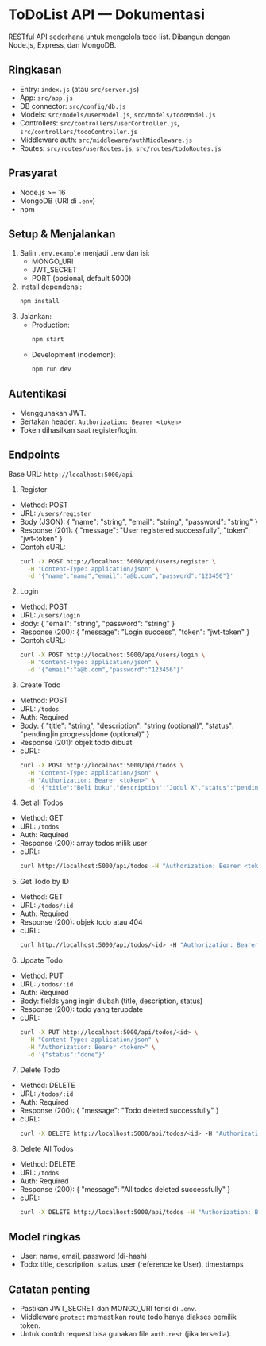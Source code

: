 # ToDoList API — Dokumentasi

RESTful API sederhana untuk mengelola todo list. Dibangun dengan Node.js, Express, dan MongoDB.

## Ringkasan
- Entry: `index.js` (atau `src/server.js`)
- App: `src/app.js`
- DB connector: `src/config/db.js`
- Models: `src/models/userModel.js`, `src/models/todoModel.js`
- Controllers: `src/controllers/userController.js`, `src/controllers/todoController.js`
- Middleware auth: `src/middleware/authMiddleware.js`
- Routes: `src/routes/userRoutes.js`, `src/routes/todoRoutes.js`

## Prasyarat
- Node.js >= 16
- MongoDB (URI di `.env`)
- npm

## Setup & Menjalankan
1. Salin `.env.example` menjadi `.env` dan isi:
   - MONGO_URI
   - JWT_SECRET
   - PORT (opsional, default 5000)
2. Install dependensi:
   ```bash
   npm install
   ```
3. Jalankan:
   - Production:
     ```bash
     npm start
     ```
   - Development (nodemon):
     ```bash
     npm run dev
     ```

## Autentikasi
- Menggunakan JWT.
- Sertakan header: `Authorization: Bearer <token>`
- Token dihasilkan saat register/login.

## Endpoints

Base URL: `http://localhost:5000/api`

1) Register
- Method: POST
- URL: `/users/register`
- Body (JSON):
  {
    "name": "string",
    "email": "string",
    "password": "string"
  }
- Response (201):
  {
    "message": "User registered successfully",
    "token": "jwt-token"
  }
- Contoh cURL:
  ```bash
  curl -X POST http://localhost:5000/api/users/register \
    -H "Content-Type: application/json" \
    -d '{"name":"nama","email":"a@b.com","password":"123456"}'
  ```

2) Login
- Method: POST
- URL: `/users/login`
- Body:
  {
    "email": "string",
    "password": "string"
  }
- Response (200):
  {
    "message": "Login success",
    "token": "jwt-token"
  }
- Contoh cURL:
  ```bash
  curl -X POST http://localhost:5000/api/users/login \
    -H "Content-Type: application/json" \
    -d '{"email":"a@b.com","password":"123456"}'
  ```

3) Create Todo
- Method: POST
- URL: `/todos`
- Auth: Required
- Body:
  {
    "title": "string",
    "description": "string (optional)",
    "status": "pending|in progress|done (optional)"
  }
- Response (201): objek todo dibuat
- cURL:
  ```bash
  curl -X POST http://localhost:5000/api/todos \
    -H "Content-Type: application/json" \
    -H "Authorization: Bearer <token>" \
    -d '{"title":"Beli buku","description":"Judul X","status":"pending"}'
  ```

4) Get all Todos
- Method: GET
- URL: `/todos`
- Auth: Required
- Response (200): array todos milik user
- cURL:
  ```bash
  curl http://localhost:5000/api/todos -H "Authorization: Bearer <token>"
  ```

5) Get Todo by ID
- Method: GET
- URL: `/todos/:id`
- Auth: Required
- Response (200): objek todo atau 404
- cURL:
  ```bash
  curl http://localhost:5000/api/todos/<id> -H "Authorization: Bearer <token>"
  ```

6) Update Todo
- Method: PUT
- URL: `/todos/:id`
- Auth: Required
- Body: fields yang ingin diubah (title, description, status)
- Response (200): todo yang terupdate
- cURL:
  ```bash
  curl -X PUT http://localhost:5000/api/todos/<id> \
    -H "Content-Type: application/json" \
    -H "Authorization: Bearer <token>" \
    -d '{"status":"done"}'
  ```

7) Delete Todo
- Method: DELETE
- URL: `/todos/:id`
- Auth: Required
- Response (200): { "message": "Todo deleted successfully" }
- cURL:
  ```bash
  curl -X DELETE http://localhost:5000/api/todos/<id> -H "Authorization: Bearer <token>"
  ```

8) Delete All Todos
- Method: DELETE
- URL: `/todos`
- Auth: Required
- Response (200): { "message": "All todos deleted successfully" }
- cURL:
  ```bash
  curl -X DELETE http://localhost:5000/api/todos -H "Authorization: Bearer <token>"
  ```

## Model ringkas
- User: name, email, password (di-hash)
- Todo: title, description, status, user (reference ke User), timestamps

## Catatan penting
- Pastikan JWT_SECRET dan MONGO_URI terisi di `.env`.
- Middleware `protect` memastikan route todo hanya diakses pemilik token.
- Untuk contoh request bisa gunakan file `auth.rest` (jika tersedia).
